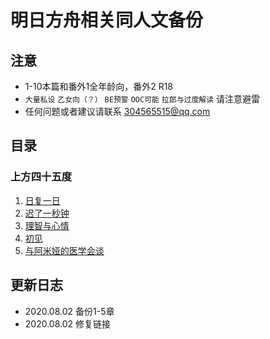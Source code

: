 # 明日方舟相关同人文备份

## 注意
- 1-10本篇和番外1全年龄向，番外2 R18
- `大量私设` `乙女向（？）` `BE预警` `OOC可能` `拉郎与过度解读` 请注意避雷
- 任何问题或者建议请联系 304565515@qq.com

## 目录

### 上方四十五度
1. [日复一日](https://github.com/JiangLingshuo/lofter-article-backup/blob/feature/backup-2020-08-02/%E6%98%8E%E6%97%A5%E6%96%B9%E8%88%9F%E7%9B%B8%E5%85%B3/%E3%80%90%E5%AE%89%E5%BE%B7%E5%88%87%E5%B0%94x%E5%A5%B3%E5%8D%9A%E3%80%91%E4%B8%8A%E6%96%B945%E5%BA%A6%2001%20%E6%97%A5%E5%A4%8D%E4%B8%80%E6%97%A5.txt)
2. [迟了一秒钟](https://github.com/JiangLingshuo/lofter-article-backup/blob/feature/backup-2020-08-02/%E6%98%8E%E6%97%A5%E6%96%B9%E8%88%9F%E7%9B%B8%E5%85%B3/%E3%80%90%E5%AE%89%E5%BE%B7%E5%88%87%E5%B0%94x%E5%A5%B3%E5%8D%9A%E3%80%91%E4%B8%8A%E6%96%B945%E5%BA%A6%2002%20%E8%BF%9F%E4%BA%86%E4%B8%80%E7%A7%92%E9%92%9F.txt)
3. [理智与心情](https://github.com/JiangLingshuo/lofter-article-backup/blob/feature/backup-2020-08-02/%E6%98%8E%E6%97%A5%E6%96%B9%E8%88%9F%E7%9B%B8%E5%85%B3/%E3%80%90%E5%AE%89%E5%BE%B7%E5%88%87%E5%B0%94x%E5%A5%B3%E5%8D%9A%E3%80%91%E4%B8%8A%E6%96%B945%E5%BA%A6%2003%20%E7%90%86%E6%99%BA%E4%B8%8E%E5%BF%83%E6%83%85.txt)
4. [初见](https://github.com/JiangLingshuo/lofter-article-backup/blob/feature/backup-2020-08-02/%E6%98%8E%E6%97%A5%E6%96%B9%E8%88%9F%E7%9B%B8%E5%85%B3/%E3%80%90%E5%AE%89%E5%BE%B7%E5%88%87%E5%B0%94x%E5%A5%B3%E5%8D%9A%E3%80%91%E4%B8%8A%E6%96%B945%E5%BA%A6%2004%20%E5%88%9D%E8%A7%81.txt)
5. [与阿米娅的医学会谈](https://github.com/JiangLingshuo/lofter-article-backup/blob/feature/backup-2020-08-02/%E6%98%8E%E6%97%A5%E6%96%B9%E8%88%9F%E7%9B%B8%E5%85%B3/%E3%80%90%E5%AE%89%E5%BE%B7%E5%88%87%E5%B0%94x%E5%A5%B3%E5%8D%9A%E3%80%91%E4%B8%8A%E6%96%B945%E5%BA%A6%2005%20%E4%B8%8E%E9%98%BF%E7%B1%B3%E5%A8%85%E7%9A%84%E5%8C%BB%E5%AD%A6%E4%BC%9A%E8%B0%88.txt)

## 更新日志

- 2020.08.02 备份1-5章
- 2020.08.02 修复链接